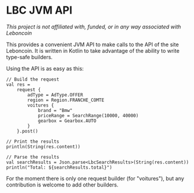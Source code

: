# LBC JVM API

_This project is not affiliated with, funded, or in any way associated with Leboncoin_

This provides a convenient JVM API to make calls to the API of the site Leboncoin.
It is written in Kotlin to take advantage of the ability to write
type-safe builders. 

Using the API is as easy as this:
    
    // Build the request
    val res =
        request {
            adType = AdType.OFFER
            region = Region.FRANCHE_COMTE
            voitures {
                brand = "Bmw"
                priceRange = SearchRange(10000, 40000)
                gearbox = Gearbox.AUTO
            }
        }.post()

    // Print the results
    println(String(res.content))

    // Parse the results
    val searchResults = Json.parse<LbcSearchResults>(String(res.content))
    println("Total: ${searchResults.total}")
 
 For the moment there is only one request builder (for "voitures"), but any contribution
 is welcome to add other builders.
 